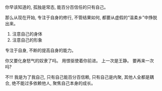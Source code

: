 你早该知道的, 孤独是常态, 能百分百信任的只有自己。

那么从现在开始, 专注于自身的修行, 不管结果如何, 都要从虚假的“温柔乡”中挣脱出来。

1. 注意自己的身体
2. 注意自己的形象

专注于自身, 不断的提高自身的能力。

你又要化身怒气的奴隶了吗。
用恨驱使着你前进。
上一次是王静。
要再来一次吗?

不!!! 我是为了我自己, 只有自己能百分百信赖, 只有自己是内聚, 其他人全都是耦合, 绝不能过多依赖他人, 聚焦自己本身的成长。